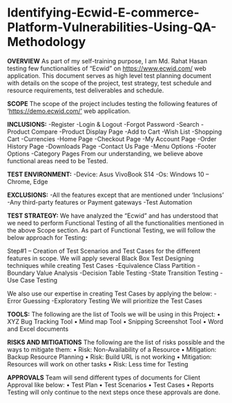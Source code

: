 # Identifying-Ecwid-E-commerce-Platform-Vulnerabilities-Using-QA-Methodology
**OVERVIEW**
As part of my self-training purpose, I am Md. Rahat Hasan testing few functionalities of “Ecwid” on https://www.ecwid.com/ web application. 
This document serves as high level test planning document with details on the scope of the project, test strategy, test schedule and resource requirements, test deliverables and schedule. 

**SCOPE**
The scope of the project includes testing the following features of ‘https://demo.ecwid.com/’ web application. 

**INCLUSIONS:** 
 	-Register 
	-Login & Logout 
	-Forgot Password 
	-Search 
	-Product Compare 
	-Product Display Page 
	-Add to Cart 
	-Wish List 
	-Shopping Cart 
	-Currencies 
	-Home Page 
	-Checkout Page 
	-My Account Page 
	-Order History Page 
	-Downloads Page 
	-Contact Us Page 
	-Menu Options 
	-Footer Options 
	-Category Pages 
From our understanding, we believe above functional areas need to be Tested. 

**TEST ENVIRONMENT:** 
	-Device: Asus VivoBook S14
	-Os: Windows 10 – Chrome, Edge 

**EXCLUSIONS:**
	-All the features except that are mentioned under ‘Inclusions’ 
	-Any third-party features or Payment gateways 
	-Test Automation 

**TEST STRATEGY:**
We have analyzed the “Ecwid” and has understood that we need to perform Functional Testing of all the functionalities mentioned in the above Scope section. 
As part of Functional Testing, we will follow the below approach for Testing: 

Step#1 – Creation of Test Scenarios and Test Cases for the different features in scope. 
We will apply several Black Box Test Designing techniques while creating Test Cases 
	-Equivalence Class Partition 
	-Boundary Value Analysis 
	-Decision Table Testing 
	-State Transition Testing 
	-Use Case Testing 

We also use our expertise in creating Test Cases by applying the below: 
	-Error Guessing 
	-Exploratory Testing 
We will prioritize the Test Cases 

**TOOLS:**
The following are the list of Tools we will be using in this Project: 
•	XYZ Bug Tracking Tool 
•	Mind map Tool 
•	Snipping Screenshot Tool 
•	Word and Excel documents 

**RISKS AND MITIGATIONS** 
The following are the list of risks possible and the ways to mitigate them: 
•	Risk: Non-Availability of a Resource 
•	Mitigation: Backup Resource Planning 
•	Risk: Build URL is not working 
•	Mitigation: Resources will work on other tasks 
•	Risk: Less time for Testing 



**APPROVALS**
Team will send different types of documents for Client Approval like below:
•	Test Plan
•	Test Scenarios
•	Test Cases
•	Reports
Testing will only continue to the next steps once these approvals are done.

